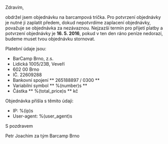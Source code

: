 Zdravím,

obdržel jsem objednávku na barcampová trička. Pro potvrzení objednávky je nutné ji zaplatit předem, dokud nepotvrdíme zaplacení objednávky, považuje se objednávka za nezávaznou. Nejzazší termín pro přijetí platby a potvrzení objednávky je **16. 5. 2016**, pokud v ten den ráno peníze nedorazí, budeme muset tvou objednávku stornovat.

Platební údaje jsou:

 - BarCamp Brno, z.s.
 - Lidická 1005/23B, Veveří
 - 602 00 Brno
 - IČ. 22609288
 - Bankovní spojení ** 265188897 / 0300 **
 - Variabilní symbol ** %(number)s **
 - Částka ** %(total_price)s ** kč

Objednávka přišla s těmito údaji:

 - IP: %(ip)s
 - User-agent: %(user_agent)s

S pozdravem

Petr Joachim
za tým Barcamp Brno